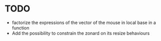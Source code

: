 TODO
====

  * factorize the expressions of the vector of the mouse in local base in
    a function
  * Add the possibility to constrain the zonard on its resize behaviours

